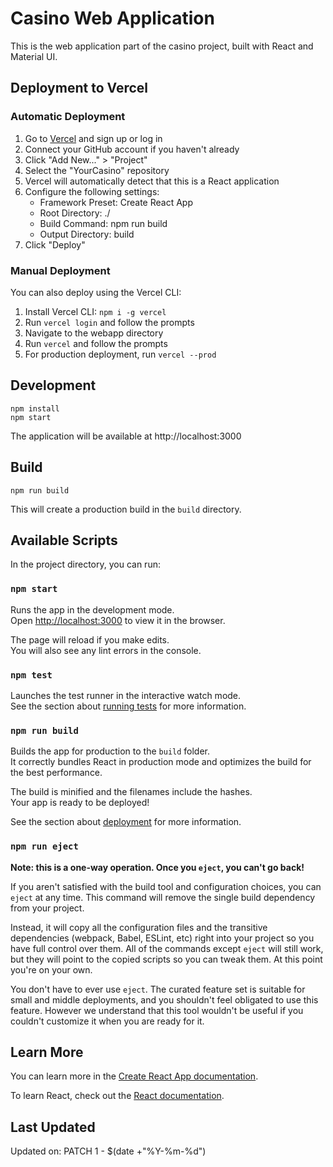 # Casino Web Application

This is the web application part of the casino project, built with React and Material UI.

## Deployment to Vercel

### Automatic Deployment

1. Go to [Vercel](https://vercel.com/) and sign up or log in
2. Connect your GitHub account if you haven't already
3. Click "Add New..." > "Project"
4. Select the "YourCasino" repository
5. Vercel will automatically detect that this is a React application
6. Configure the following settings:
   - Framework Preset: Create React App
   - Root Directory: ./
   - Build Command: npm run build
   - Output Directory: build
7. Click "Deploy"

### Manual Deployment

You can also deploy using the Vercel CLI:

1. Install Vercel CLI: `npm i -g vercel`
2. Run `vercel login` and follow the prompts
3. Navigate to the webapp directory
4. Run `vercel` and follow the prompts
5. For production deployment, run `vercel --prod`

## Development

```
npm install
npm start
```

The application will be available at http://localhost:3000

## Build

```
npm run build
```

This will create a production build in the `build` directory.

## Available Scripts

In the project directory, you can run:

### `npm start`

Runs the app in the development mode.\
Open [http://localhost:3000](http://localhost:3000) to view it in the browser.

The page will reload if you make edits.\
You will also see any lint errors in the console.

### `npm test`

Launches the test runner in the interactive watch mode.\
See the section about [running tests](https://facebook.github.io/create-react-app/docs/running-tests) for more information.

### `npm run build`

Builds the app for production to the `build` folder.\
It correctly bundles React in production mode and optimizes the build for the best performance.

The build is minified and the filenames include the hashes.\
Your app is ready to be deployed!

See the section about [deployment](https://facebook.github.io/create-react-app/docs/deployment) for more information.

### `npm run eject`

**Note: this is a one-way operation. Once you `eject`, you can't go back!**

If you aren't satisfied with the build tool and configuration choices, you can `eject` at any time. This command will remove the single build dependency from your project.

Instead, it will copy all the configuration files and the transitive dependencies (webpack, Babel, ESLint, etc) right into your project so you have full control over them. All of the commands except `eject` will still work, but they will point to the copied scripts so you can tweak them. At this point you're on your own.

You don't have to ever use `eject`. The curated feature set is suitable for small and middle deployments, and you shouldn't feel obligated to use this feature. However we understand that this tool wouldn't be useful if you couldn't customize it when you are ready for it.

## Learn More

You can learn more in the [Create React App documentation](https://facebook.github.io/create-react-app/docs/getting-started).

To learn React, check out the [React documentation](https://reactjs.org/).

## Last Updated
Updated on: PATCH 1 - $(date +"%Y-%m-%d")
